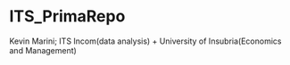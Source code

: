 # ITS_PrimaRepo
Kevin Marini; ITS Incom(data analysis) + University of Insubria(Economics and Management)
